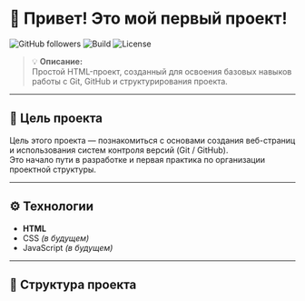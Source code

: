 # 👋 Привет! Это мой первый проект!

![GitHub followers](https://img.shields.io/github/followers/AmirSuleimanov-IS?style=social)
![Build](https://img.shields.io/badge/build-passing-brightgreen)
![License](https://img.shields.io/github/license/AmirSuleimanov-IS/my_first_project)

> 💡 **Описание:**  
Простой HTML-проект, созданный для освоения базовых навыков работы с Git, GitHub и структурирования проекта.

---

## 🧩 Цель проекта 

Цель этого проекта — познакомиться с основами создания веб-страниц и использования систем контроля версий (Git / GitHub).  
Это начало пути в разработке и первая практика по организации проектной структуры.

---

## ⚙️ Технологии

- **HTML**
- CSS *(в будущем)*
- JavaScript *(в будущем)*

---

## 📁 Структура проекта
